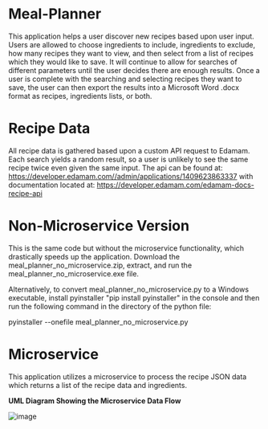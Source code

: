 # Meal-Planner
This application helps a user discover new recipes based upon user input.  Users are allowed to choose ingredients to include, ingredients to exclude, how many recipes they want to view, and then select from a list of recipes which they would like to save.  It will continue to allow for searches of different parameters until the user decides there are enough results.  Once a user is complete with the searching and selecting recipes they want to save, the user can then export the results into a Microsoft Word .docx format as recipes, ingredients lists, or both.  

# Recipe Data
All recipe data is gathered based upon a custom API request to Edamam.  Each search yields a random result, so a user is unlikely to see the same recipe twice even given the same input.  The api can be found at: https://developer.edamam.com//admin/applications/1409623863337 with documentation located at: https://developer.edamam.com/edamam-docs-recipe-api

# Non-Microservice Version
This is the same code but without the microservice functionality, which drastically speeds up the application.  Download the meal_planner_no_microservice.zip, extract, and run the meal_planner_no_microservice.exe file.

Alternatively, to convert meal_planner_no_microservice.py to a Windows executable, install pyinstaller "pip install pyinstaller" in the console and then run the following command in the directory of the python file:

pyinstaller --onefile meal_planner_no_microservice.py

# Microservice
This application utilizes a microservice to process the recipe JSON data which returns a list of the recipe data and ingredients.  

**UML Diagram Showing the Microservice Data Flow**

![image](https://github.com/Civenge/Meal-Planner/assets/91363144/a76238e3-f01a-4aec-9a42-342907a62aa1)
